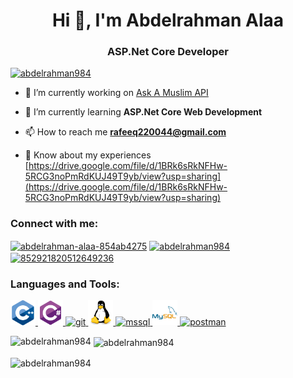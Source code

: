 <h1 align="center">Hi 👋, I'm Abdelrahman Alaa</h1>
<h3 align="center">ASP.Net Core Developer</h3>

<p align="left"> <a href="https://github.com/ryo-ma/github-profile-trophy"><img src="https://github-profile-trophy.vercel.app/?username=abdelrahman984" alt="abdelrahman984" /></a> </p>

- 🔭 I’m currently working on [Ask A Muslim API](https://github.com/ByteBuilderFriends/EdufyAPI)

- 🌱 I’m currently learning **ASP.Net Core Web Development**

- 📫 How to reach me **rafeeq220044@gmail.com**

- 📄 Know about my experiences [https://drive.google.com/file/d/1BRk6sRkNFHw-5RCG3noPmRdKUJ49T9yb/view?usp=sharing](https://drive.google.com/file/d/1BRk6sRkNFHw-5RCG3noPmRdKUJ49T9yb/view?usp=sharing)

<h3 align="left">Connect with me:</h3>
<p align="left">
<a href="https://linkedin.com/in/abdelrahman-alaa-854ab4275" target="blank"><img align="center" src="https://raw.githubusercontent.com/rahuldkjain/github-profile-readme-generator/master/src/images/icons/Social/linked-in-alt.svg" alt="abdelrahman-alaa-854ab4275" height="30" width="40" /></a>
<a href="https://www.leetcode.com/abdelrahman984" target="blank"><img align="center" src="https://raw.githubusercontent.com/rahuldkjain/github-profile-readme-generator/master/src/images/icons/Social/leet-code.svg" alt="abdelrahman984" height="30" width="40" /></a>
<a href="https://discord.gg/852921820512649236" target="blank"><img align="center" src="https://raw.githubusercontent.com/rahuldkjain/github-profile-readme-generator/master/src/images/icons/Social/discord.svg" alt="852921820512649236" height="30" width="40" /></a>
</p>

<h3 align="left">Languages and Tools:</h3>
<p align="left"> <a href="https://www.w3schools.com/cpp/" target="_blank" rel="noreferrer"> <img src="https://raw.githubusercontent.com/devicons/devicon/master/icons/cplusplus/cplusplus-original.svg" alt="cplusplus" width="40" height="40"/> </a> <a href="https://www.w3schools.com/cs/" target="_blank" rel="noreferrer"> <img src="https://raw.githubusercontent.com/devicons/devicon/master/icons/csharp/csharp-original.svg" alt="csharp" width="40" height="40"/> </a> <a href="https://git-scm.com/" target="_blank" rel="noreferrer"> <img src="https://www.vectorlogo.zone/logos/git-scm/git-scm-icon.svg" alt="git" width="40" height="40"/> </a> <a href="https://www.linux.org/" target="_blank" rel="noreferrer"> <img src="https://raw.githubusercontent.com/devicons/devicon/master/icons/linux/linux-original.svg" alt="linux" width="40" height="40"/> </a> <a href="https://www.microsoft.com/en-us/sql-server" target="_blank" rel="noreferrer"> <img src="https://www.svgrepo.com/show/303229/microsoft-sql-server-logo.svg" alt="mssql" width="40" height="40"/> </a> <a href="https://www.mysql.com/" target="_blank" rel="noreferrer"> <img src="https://raw.githubusercontent.com/devicons/devicon/master/icons/mysql/mysql-original-wordmark.svg" alt="mysql" width="40" height="40"/> </a> <a href="https://postman.com" target="_blank" rel="noreferrer"> <img src="https://www.vectorlogo.zone/logos/getpostman/getpostman-icon.svg" alt="postman" width="40" height="40"/> </a> </p>

<p><img align="left" src="https://github-readme-stats.vercel.app/api/top-langs?username=abdelrahman984&show_icons=true&locale=en&layout=compact" alt="abdelrahman984" /></p>

<p>&nbsp;<img align="center" src="https://github-readme-stats.vercel.app/api?username=abdelrahman984&show_icons=true&locale=en" alt="abdelrahman984" /></p>

<p><img align="center" src="https://github-readme-streak-stats.herokuapp.com/?user=abdelrahman984&" alt="abdelrahman984" /></p>
